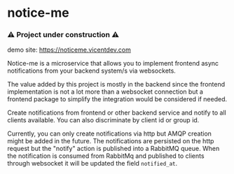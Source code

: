 # notice-me

### ⚠️ Project under construction ⚠️ 

demo site: https://noticeme.vicentdev.com

Notice-me is a microservice that allows you to implement 
frontend async notifications from your backend system/s via websockets.

The value added by this project is mostly in the backend since the frontend implementation is not a lot more than a 
websocket connection but a frontend package to simplify the integration would be considered if needed.

Create notifications from frontend or other backend service and notify to all clients available.
You can also discriminate by client id or group id.

Currently, you can only create notifications via http but AMQP creation might be added in the future.
The notifications are persisted on the http request but the "notify" action is published into a RabbitMQ queue. 
When the notification is consumed from RabbitMq and published to clients through websocket it will be updated the field `notified_at`.

